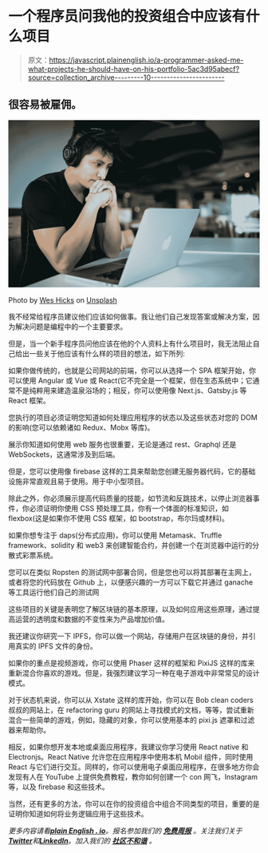 # 一个程序员问我他的投资组合中应该有什么项目

> 原文：<https://javascript.plainenglish.io/a-programmer-asked-me-what-projects-he-should-have-on-his-portfolio-5ac3d95abecf?source=collection_archive---------10----------------------->

## 很容易被雇佣。

![](img/1bfc07a16cbf9425064cf4280573a1fa.png)

Photo by [Wes Hicks](https://unsplash.com/@sickhews?utm_source=medium&utm_medium=referral) on [Unsplash](https://unsplash.com?utm_source=medium&utm_medium=referral)

我不经常给程序员建议他们应该如何做事。我让他们自己发现答案或解决方案，因为解决问题是编程中的一个主要要求。

但是，当一个新手程序员问他应该在他的个人资料上有什么项目时，我无法阻止自己给出一些关于他应该有什么样的项目的想法，如下所列:

如果你做传统的，也就是公司网站的前端，你可以从选择一个 SPA 框架开始，你可以使用 Angular 或 Vue 或 React(它不完全是一个框架，但在生态系统中；它通常不是纯粹用来建造温泉浴场的；相反，你可以使用像 Next.js、Gatsby.js 等 React 框架。

您执行的项目必须证明您知道如何处理应用程序的状态以及这些状态对您的 DOM 的影响(您可以依赖诸如 Redux、Mobx 等库)。

展示你知道如何使用 web 服务也很重要，无论是通过 rest、Graphql 还是 WebSockets，这通常涉及到后端。

但是，您可以使用像 firebase 这样的工具来帮助您创建无服务器代码，它的基础设施非常直观且易于使用。用于中小型项目。

除此之外，你必须展示提高代码质量的技能，如节流和反跳技术，以停止浏览器事件，你必须证明你使用 CSS 预处理工具，你有一个体面的标准知识，如 flexbox(这是如果你不使用 CSS 框架，如 bootstrap，布尔玛或材料)。

如果你想专注于 daps(分布式应用)，你可以使用 Metamask、Truffle framework、solidity 和 web3 来创建智能合约，并创建一个在浏览器中运行的分散式彩票系统。

您可以在类似 Ropsten 的测试网中部署合同，但是您也可以将其部署在主网上，或者将您的代码放在 Github 上，以便感兴趣的一方可以下载它并通过 ganache 等工具运行他们自己的测试网

这些项目的关键是表明您了解区块链的基本原理，以及如何应用这些原理，通过提高运营的透明度和数据的不变性来为产品增加价值。

我还建议你研究一下 IPFS，你可以做一个网站，存储用户在区块链的身份，并引用真实的 IPFS 文件的身份。

如果你的重点是视频游戏，你可以使用 Phaser 这样的框架和 PixiJS 这样的库来重新混合你喜欢的游戏。但是，我强烈建议学习一种在电子游戏中非常常见的设计模式。

对于状态机来说，你可以从 Xstate 这样的库开始，你可以在 Bob clean coders 叔叔的网站上，在 refactoring guru 的网站上寻找模式的文档，等等，尝试重新混合一些简单的游戏，例如，隐藏的对象，你可以使用基本的 pixi.js 遮罩和过滤器来帮助你。

相反，如果你想开发本地或桌面应用程序，我建议你学习使用 React native 和 Electronjs。React Native 允许您在应用程序中使用本机 Mobil 组件，同时使用 React 与它们进行交互。同样的，你可以使用电子桌面应用程序，在很多地方你会发现有人在 YouTube 上提供免费教程，教你如何创建一个 con 网飞，Instagram 等，以及 firebase 和这些技术。

当然，还有更多的方法，你可以在你的投资组合中组合不同类型的项目，重要的是证明你知道如何将业务逻辑应用于这些技术。

*更多内容请看*[***plain English . io***](https://plainenglish.io/)*。报名参加我们的* [***免费周报***](http://newsletter.plainenglish.io/) *。关注我们关于*[***Twitter***](https://twitter.com/inPlainEngHQ)*和*[***LinkedIn***](https://www.linkedin.com/company/inplainenglish/)*。加入我们的* [***社区不和谐***](https://discord.gg/GtDtUAvyhW) *。*